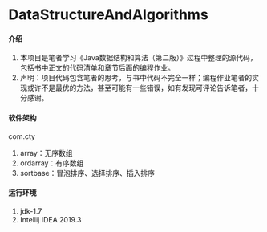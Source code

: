 # DataStructureAndAlgorithms

#### 介绍
1. 本项目是笔者学习《Java数据结构和算法（第二版）》过程中整理的源代码，包括书中正文的代码清单和章节后面的编程作业。
2. 声明：项目代码包含笔者的思考，与书中代码不完全一样；编程作业笔者的实现或许不是最优的方法，甚至可能有一些错误，如有发现可评论告诉笔者，十分感谢。


#### 软件架构
com.cty
1. array：无序数组
2. ordarray：有序数组
3. sortbase：冒泡排序、选择排序、插入排序


#### 运行环境

1.  jdk-1.7
2.  Intellij IDEA 2019.3